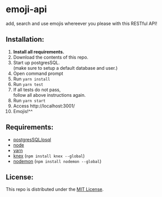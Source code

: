 <!-- TODO: nodemon -->

# emoji-api
add, search and use emojis whereever you please with this RESTful API!

## Installation:
 1. **Install all requirements.**
 1. Download the contents of this repo.
 1. Start up postgresSQL.  
    (make sure to setup a default database and user.)
 1. Open command prompt
 1. Run `yarn install`
 1. Run `yarn test`
 1. If all tests do not pass,   
    follow all above instructions again.
 1. Run `yarn start`
 1. Access http://localhost:3001/
 1. Emojis!^^


## Requirements:
 - [postgresSQL/psql](https://www.postgresql.org/download/)
 - [node](https://nodejs.org/en/)
 - [yarn](https://yarnpkg.com/en/)
 - [knex](https://knexjs.org/#Installation) (`npm install knex --global`)
 - [nodemon](https://github.com/remy/nodemon#nodemon) (`npm install nodemon --global`)

<!-- ## Getting Started:  -->
<!-- TODO -->

<!-- TODO: (_Alternatively_, if you run vagrant and git, you can just:  
`git clone https://github.com/udacity/fullstack-nanodegree-vm.git fullstack`  
and `vagrant up`.) -->

## License:
This repo is distributed under the [MIT License](http://opensource.org/licenses/MIT).
